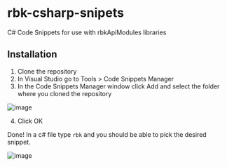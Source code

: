 # rbk-csharp-snipets

C# Code Snippets for use with rbkApiModules libraries

## Installation

1. Clone the repository
2. In Visual Studio go to Tools > Code Snippets Manager
3. In the Code Snippets Manager window click Add and select the folder where you cloned the repository

![image](https://user-images.githubusercontent.com/10734059/104821223-1da96700-5819-11eb-9655-f121d989d5a5.png)

4. Click OK

Done! In a c# file type `rbk` and you should be able to pick the desired snippet.

![image](https://user-images.githubusercontent.com/10734059/104821191-ef2b8c00-5818-11eb-82b2-755b71807d60.png)
